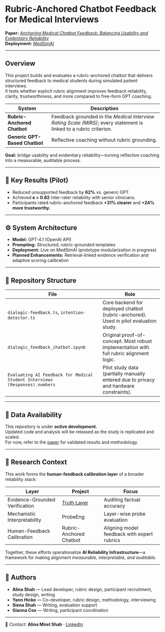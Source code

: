 # Rubric-Anchored Chatbot Feedback for Medical Interviews

**Paper:** [_Anchoring Medical Chatbot Feedback: Balancing Usability and Evidentiary Reliability_](https://github.com/amshah1022/rubric_anchored_feedback/blob/fcf29f762c0478bc53fa8bb20e6092146316da98/Anchoring_Medical_Chatbot_Feedback_to_Human_Rubrics__A_Pilot_Toward_Reliable_Oversight.pdf)  
**Deployment:** [MedSimAI](https://medsimai.com/)

---

## Overview
This project builds and evaluates a rubric-anchored chatbot that delivers structured feedback to medical students during simulated patient interviews.  
It tests whether explicit rubric alignment improves feedback reliability, clarity, trustworthiness, and more compared to free-form GPT coaching.

| System | Description |
|---------|--------------|
| **Rubric-Anchored Chatbot** | Feedback grounded in the *Medical Interview Rating Scale (MIRS)*; every statement is linked to a rubric criterion. |
| **Generic GPT-Based Chatbot** | Reflective coaching without rubric grounding. |

**Goal:** bridge usability and evidentiary reliability—turning reflective coaching into a measurable, auditable process.

---

## 🧠 Key Results (Pilot)
- Reduced unsupported feedback by **62%** vs. generic GPT.  
- Achieved **κ = 0.82** inter-rater reliability with senior clinicians.  
- Participants rated rubric-anchored feedback **+31% clearer** and **+24% more trustworthy.**

---

## ⚙️ System Architecture
- **Model:** GPT-4.1 (OpenAI API)  
- **Prompting:** Structured, rubric-grounded templates  
- **Deployment:** Live on MedSimAI (prototype modularization in progress)  
- **Planned Enhancements:** Retrieval-linked evidence verification and adaptive scoring calibration  

---

## 🧩 Repository Structure
| File | Role |
|------|------|
| `dialogic-feedback.ts`, `intention-detector.ts` | Core backend for deployed chatbot (rubric-anchored). Used in pilot evaluation study. |
| `dialogic_feedback_chatbot.ipynb` | Original proof-of-concept. Most robust implementation with full rubric alignment logic. |
| `Evaluating AI Feedback for Medical Student Interviews (Responses).numbers` | Pilot study data (partially manually entered due to privacy and hardware constraints). |

---

## 📂 Data Availability
This repository is under **active development.**  
Updated code and analysis will be released as the study is replicated and scaled.  
For now, refer to the [paper](https://github.com/amshah1022/rubric_anchored_feedback/blob/fcf29f762c0478bc53fa8bb20e6092146316da98/Anchoring_Medical_Chatbot_Feedback_to_Human_Rubrics__A_Pilot_Toward_Reliable_Oversight.pdf) for validated results and methodology.

---

## 🧭 Research Context
This work forms the **human-feedback calibration layer** of a broader reliability stack:

| Layer | Project | Focus |
|-------|----------|-------|
| Evidence-Grounded Verification | [Truth Layer](https://github.com/amshah1022/truth-layer) | Auditing factual accuracy |
| Mechanistic Interpretability | ProbeEng | Layer-wise probe evaluation |
| Human-Feedback Calibration | Rubric-Anchored Chatbot | Aligning model feedback with expert rubrics |

Together, these efforts operationalize **AI Reliability Infrastructure**—a framework for making alignment *measurable, interpretable, and auditable.*

---

## 👥 Authors
- **Alina Shah** — Lead developer, rubric design, participant recruitment, study design, writing  
- **Yann Hicke** — Co-developer, rubric design, methodology, interviewing  
- **Siena Shah** — Writing, evaluation support  
- **Gianna Cox** — Writing, participant coordination  

---

📘 *Contact:* **Alina Miret Shah** · [LinkedIn](https://www.linkedin.com/in/alina-miret)


